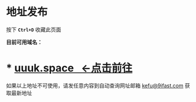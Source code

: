 # 地址发布
按下  __**`Ctrl+D`**__  收藏此页面

**目前可用域名：**
# * [uuuk.space   ←点击前往](https://uuuk.space)

如果以上地址不可使用，请发任意内容到自动查询网址邮箱 kefu@9ifast.com 获取最新地址
